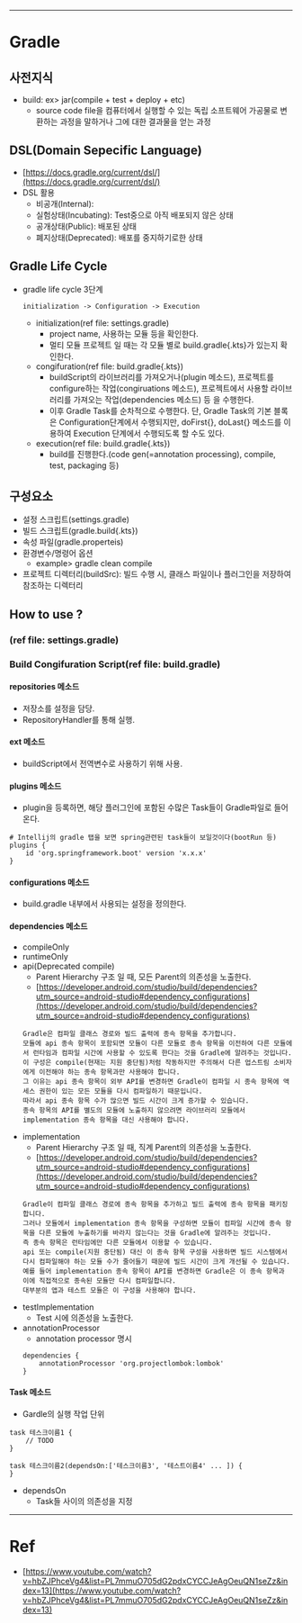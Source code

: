 
---


# Gradle
## 사전지식
- build: ex> jar(compile + test + deploy + etc)
  - source code file을 컴퓨터에서 실행할 수 있는 독립 소프트웨어 가공물로 변환하는 과정을 말하거나 그에 대한 결과물을 얻는 과정

## DSL(Domain Sepecific Language)
- [https://docs.gradle.org/current/dsl/](https://docs.gradle.org/current/dsl/)
- DSL 활용
  - 비공개(Internal): 
  - 실험상태(Incubating): Test중으로 아직 배포되지 않은 상태
  - 공개상태(Public): 배포된 상태
  - 폐지상태(Deprecated): 배포를 중지하기로한 상태

## Gradle Life Cycle
- gradle life cycle 3단계
  ```
  initialization -> Configuration -> Execution
  ```
  - initialization(ref file: settings.gradle)
    - project name, 사용하는 모듈 등을 확인한다.
    - 멀티 모듈 프로젝트 일 때는 각 모듈 별로 build.gradle{.kts}가 있는지 확인한다.
  - congifuration(ref file: build.gradle{.kts})
    - buildScript의 라이브러리를 가져오거나(plugin 메소드), 프로젝트를 configure하는 작업(congiruations 메소드), 프로젝트에서 사용할 라이브러리를 가져오는 작업(dependencies 메소드) 등 을 수행한다.
    - 이후 Gradle Task를 순차적으로 수행한다. 단, Gradle Task의 기본 블록은 Configuration단계에서 수행되지만, doFirst{}, doLast{} 메소드를 이용하여 Execution 단계에서 수행되도록 할 수도 있다.
  - execution(ref file: build.gradle{.kts})
    - build를 진행한다.(code gen(=annotation processing), compile, test, packaging 등)

## 구성요소
- 설정 스크립트(settings.gradle)
- 빌드 스크립트(gradle.build{.kts})
- 속성 파일(gradle.properteis)
- 환경변수/명령어 옵션
  - example> gradle clean compile
- 프로젝트 디렉터리(buildSrc): 빌드 수행 시, 클래스 파일이나 플러그인을 저장하여 참조하는 디렉터리

## How to use ?
### (ref file: settings.gradle)

### Build Congifuration Script(ref file: build.gradle)
#### repositories 메소드
- 저장소를 설정을 담당.
- RepositoryHandler를 통해 실행.

#### ext 메소드
- buildScript에서 전역변수로 사용하기 위해 사용.

#### plugins 메소드
- plugin을 등록하면, 해당 플러그인에 포함된 수많은 Task들이 Gradle파일로 들어온다.
```
# Intellij의 gradle 탭을 보면 spring관련된 task들이 보일것이다(bootRun 등)
plugins {
    id 'org.springframework.boot' version 'x.x.x'
}
```

#### configurations 메소드
- build.gradle 내부에서 사용되는 설정을 정의한다.

#### dependencies 메소드
- compileOnly
- runtimeOnly
- api(Deprecated compile)
  - Parent Hierarchy 구조 일 때, 모든 Parent의 의존성을 노출한다.
  - [https://developer.android.com/studio/build/dependencies?utm_source=android-studio#dependency_configurations](https://developer.android.com/studio/build/dependencies?utm_source=android-studio#dependency_configurations)
  ```
  Gradle은 컴파일 클래스 경로와 빌드 출력에 종속 항목을 추가합니다.
  모듈에 api 종속 항목이 포함되면 모듈이 다른 모듈로 종속 항목을 이전하여 다른 모듈에서 런타임과 컴파일 시간에 사용할 수 있도록 한다는 것을 Gradle에 알려주는 것입니다.
  이 구성은 compile(현재는 지원 중단됨)처럼 작동하지만 주의해서 다른 업스트림 소비자에게 이전해야 하는 종속 항목과만 사용해야 합니다.
  그 이유는 api 종속 항목이 외부 API를 변경하면 Gradle이 컴파일 시 종속 항목에 액세스 권한이 있는 모든 모듈을 다시 컴파일하기 때문입니다.
  따라서 api 종속 항목 수가 많으면 빌드 시간이 크게 증가할 수 있습니다.
  종속 항목의 API를 별도의 모듈에 노출하지 않으려면 라이브러리 모듈에서 implementation 종속 항목을 대신 사용해야 합니다.
  ```
- implementation
  - Parent Hierarchy 구조 일 때, 직계 Parent의 의존성을 노출한다.
  - [https://developer.android.com/studio/build/dependencies?utm_source=android-studio#dependency_configurations](https://developer.android.com/studio/build/dependencies?utm_source=android-studio#dependency_configurations)
  ```
  Gradle이 컴파일 클래스 경로에 종속 항목을 추가하고 빌드 출력에 종속 항목을 패키징합니다.
  그러나 모듈에서 implementation 종속 항목을 구성하면 모듈이 컴파일 시간에 종속 항목을 다른 모듈에 누출하기를 바라지 않는다는 것을 Gradle에 알려주는 것입니다.
  즉 종속 항목은 런타임에만 다른 모듈에서 이용할 수 있습니다.
  api 또는 compile(지원 중단됨) 대신 이 종속 항목 구성을 사용하면 빌드 시스템에서 다시 컴파일해야 하는 모듈 수가 줄어들기 때문에 빌드 시간이 크게 개선될 수 있습니다.
  예를 들어 implementation 종속 항목이 API를 변경하면 Gradle은 이 종속 항목과 이에 직접적으로 종속된 모듈만 다시 컴파일합니다.
  대부분의 앱과 테스트 모듈은 이 구성을 사용해야 합니다.
  ```
- testImplementation
  - Test 시에 의존성을 노출한다.
- annotationProcessor
  - annotation processor 명시
  ```
  dependencies {
      annotationProcessor 'org.projectlombok:lombok'
  }
  ```
  

  
#### Task 메소드
- Gardle의 실행 작업 단위
```
task 테스크이름1 {
    // TODO
}

task 테스크이름2(dependsOn:['테스크이름3', '테스트이름4' ... ]) {
}
```
  - dependsOn
    - Task들 사이의 의존성을 지정

---

# Ref
- [https://www.youtube.com/watch?v=hbZJPhceVg4&list=PL7mmuO705dG2pdxCYCCJeAgOeuQN1seZz&index=13](https://www.youtube.com/watch?v=hbZJPhceVg4&list=PL7mmuO705dG2pdxCYCCJeAgOeuQN1seZz&index=13)

